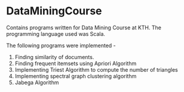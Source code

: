 # DataMiningCourse

Contains programs written for Data Mining Course at KTH. The programming language used was Scala.

The following programs were implemented - 
1. Finding similarity of documents.
2. Finding frequent itemsets using Apriori Algorithm
3. Implementing Triest Algorithm to compute the number of triangles
4. Implementing spectral graph clustering algorithm
5. Jabega Algorithm

